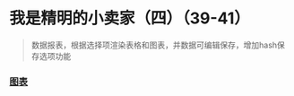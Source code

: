 # 我是精明的小卖家（四）（39-41）

> 数据报表，根据选择项渲染表格和图表，并数据可编辑保存，增加hash保存选项功能


### [图表](https://gesangs.github.io/IFE/js/39-41/index.html)





